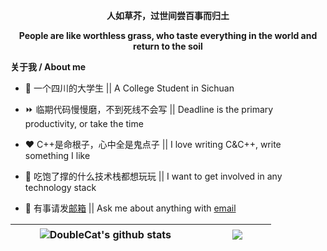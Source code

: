 <p align="center"><b>人如草芥，过世间尝百事而归土</b></p>

<p align="center"><b>People are like worthless grass, who taste everything in the world and return to the soil</b></p>

**关于我 / About me**

- 🏫 一个四川的大学生  ||  A College Student in Sichuan

- ⏩ 临期代码慢慢磨，不到死线不会写  ||  Deadline is the primary productivity, or take the time

- ❤️ C++是命根子，心中全是鬼点子  ||  I love writing C&C++, write something I like

- 🍭 吃饱了撑的什么技术栈都想玩玩  ||  I want to get involved in any technology stack

- 💬 有事请发[邮箱](mailto:zerozedwm@gmail.com)  ||  Ask me about anything with [email](mailto:zerozedwm@gmail.com)

|&nbsp;&nbsp;&nbsp;&nbsp;&nbsp;&nbsp;&nbsp;&nbsp; <img align="center" src="https://github-readme-stats.vercel.app/api?username=DoubleBobCat&show_icons=true&include_all_commits=true&theme=buefy&hide_border=true&count_private=true" alt="DoubleCat's github stats" /> &nbsp;&nbsp;&nbsp;&nbsp;&nbsp;&nbsp;&nbsp;&nbsp;&nbsp; | &nbsp;&nbsp;&nbsp;&nbsp;&nbsp;&nbsp;&nbsp;&nbsp; <img align="center" src="https://github-readme-stats.vercel.app/api/top-langs/?username=DoubleBobCat&layout=compact&theme=buefy&hide_border=true" /> &nbsp;&nbsp;&nbsp;&nbsp;&nbsp;&nbsp;&nbsp;&nbsp;|
| -- | -- |
